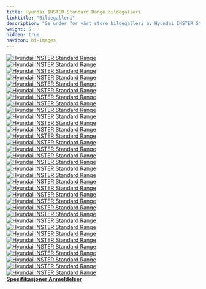 ```yaml
---
title: Hyundai INSTER Standard Range bildegalleri
linktitle: "Bildegalleri"
description: "Se under for vårt store bildegalleri av Hyundai INSTER Standard Range. Klikk på bildene for høyoppløselige versjoner."
weight: 5
hidden: true
navicon: bi-images
---
```

<!-- markdownlint-disable MD033 -->
<div class="row" id ="my-gallery">
	<div class="pswp-grid-item col-6 col-md-4">
		<a href="https://media.evkx.net/multimedia/models/hyundai/inster/inster_standard_range/details_1.jpg"
data-pswp-src="https://media.evkx.net/multimedia/models/hyundai/inster/inster_standard_range/details_1.jpg"
data-pswp-width="3000"
data-pswp-height="2000" 
target="_blank">
			<img src="https://media.evkx.net/multimedia/models/hyundai/inster/inster_standard_range/details_1_xst.jpg" alt="Hyundai INSTER Standard Range" class="img-fluid " />
		</a>
	</div>
	<div class="pswp-grid-item col-6 col-md-4">
		<a href="https://media.evkx.net/multimedia/models/hyundai/inster/inster_standard_range/details_2.jpg"
data-pswp-src="https://media.evkx.net/multimedia/models/hyundai/inster/inster_standard_range/details_2.jpg"
data-pswp-width="3000"
data-pswp-height="2000" 
target="_blank">
			<img src="https://media.evkx.net/multimedia/models/hyundai/inster/inster_standard_range/details_2_xst.jpg" alt="Hyundai INSTER Standard Range" class="img-fluid " />
		</a>
	</div>
	<div class="pswp-grid-item col-6 col-md-4">
		<a href="https://media.evkx.net/multimedia/models/hyundai/inster/inster_standard_range/details_3.jpg"
data-pswp-src="https://media.evkx.net/multimedia/models/hyundai/inster/inster_standard_range/details_3.jpg"
data-pswp-width="3000"
data-pswp-height="2000" 
target="_blank">
			<img src="https://media.evkx.net/multimedia/models/hyundai/inster/inster_standard_range/details_3_xst.jpg" alt="Hyundai INSTER Standard Range" class="img-fluid " />
		</a>
	</div>
	<div class="pswp-grid-item col-6 col-md-4">
		<a href="https://media.evkx.net/multimedia/models/hyundai/inster/inster_standard_range/details_4.jpg"
data-pswp-src="https://media.evkx.net/multimedia/models/hyundai/inster/inster_standard_range/details_4.jpg"
data-pswp-width="3000"
data-pswp-height="2000" 
target="_blank">
			<img src="https://media.evkx.net/multimedia/models/hyundai/inster/inster_standard_range/details_4_xst.jpg" alt="Hyundai INSTER Standard Range" class="img-fluid " />
		</a>
	</div>
	<div class="pswp-grid-item col-6 col-md-4">
		<a href="https://media.evkx.net/multimedia/models/hyundai/inster/inster_standard_range/details_5.jpg"
data-pswp-src="https://media.evkx.net/multimedia/models/hyundai/inster/inster_standard_range/details_5.jpg"
data-pswp-width="3000"
data-pswp-height="2000" 
target="_blank">
			<img src="https://media.evkx.net/multimedia/models/hyundai/inster/inster_standard_range/details_5_xst.jpg" alt="Hyundai INSTER Standard Range" class="img-fluid " />
		</a>
	</div>
	<div class="pswp-grid-item col-6 col-md-4">
		<a href="https://media.evkx.net/multimedia/models/hyundai/inster/inster_standard_range/exterior_2.jpg"
data-pswp-src="https://media.evkx.net/multimedia/models/hyundai/inster/inster_standard_range/exterior_2.jpg"
data-pswp-width="3000"
data-pswp-height="2000" 
target="_blank">
			<img src="https://media.evkx.net/multimedia/models/hyundai/inster/inster_standard_range/exterior_2_xst.jpg" alt="Hyundai INSTER Standard Range" class="img-fluid " />
		</a>
	</div>
	<div class="pswp-grid-item col-6 col-md-4">
		<a href="https://media.evkx.net/multimedia/models/hyundai/inster/inster_standard_range/exterior_3.jpg"
data-pswp-src="https://media.evkx.net/multimedia/models/hyundai/inster/inster_standard_range/exterior_3.jpg"
data-pswp-width="3000"
data-pswp-height="2000" 
target="_blank">
			<img src="https://media.evkx.net/multimedia/models/hyundai/inster/inster_standard_range/exterior_3_xst.jpg" alt="Hyundai INSTER Standard Range" class="img-fluid " />
		</a>
	</div>
	<div class="pswp-grid-item col-6 col-md-4">
		<a href="https://media.evkx.net/multimedia/models/hyundai/inster/inster_standard_range/exterior_4.jpg"
data-pswp-src="https://media.evkx.net/multimedia/models/hyundai/inster/inster_standard_range/exterior_4.jpg"
data-pswp-width="3000"
data-pswp-height="2000" 
target="_blank">
			<img src="https://media.evkx.net/multimedia/models/hyundai/inster/inster_standard_range/exterior_4_xst.jpg" alt="Hyundai INSTER Standard Range" class="img-fluid " />
		</a>
	</div>
	<div class="pswp-grid-item col-6 col-md-4">
		<a href="https://media.evkx.net/multimedia/models/hyundai/inster/inster_standard_range/exterior_5.jpg"
data-pswp-src="https://media.evkx.net/multimedia/models/hyundai/inster/inster_standard_range/exterior_5.jpg"
data-pswp-width="3000"
data-pswp-height="2000" 
target="_blank">
			<img src="https://media.evkx.net/multimedia/models/hyundai/inster/inster_standard_range/exterior_5_xst.jpg" alt="Hyundai INSTER Standard Range" class="img-fluid " />
		</a>
	</div>
	<div class="pswp-grid-item col-6 col-md-4">
		<a href="https://media.evkx.net/multimedia/models/hyundai/inster/inster_standard_range/frontseats_1.jpg"
data-pswp-src="https://media.evkx.net/multimedia/models/hyundai/inster/inster_standard_range/frontseats_1.jpg"
data-pswp-width="3000"
data-pswp-height="2000" 
target="_blank">
			<img src="https://media.evkx.net/multimedia/models/hyundai/inster/inster_standard_range/frontseats_1_xst.jpg" alt="Hyundai INSTER Standard Range" class="img-fluid " />
		</a>
	</div>
	<div class="pswp-grid-item col-6 col-md-4">
		<a href="https://media.evkx.net/multimedia/models/hyundai/inster/inster_standard_range/frontseats_2.jpg"
data-pswp-src="https://media.evkx.net/multimedia/models/hyundai/inster/inster_standard_range/frontseats_2.jpg"
data-pswp-width="3000"
data-pswp-height="2000" 
target="_blank">
			<img src="https://media.evkx.net/multimedia/models/hyundai/inster/inster_standard_range/frontseats_2_xst.jpg" alt="Hyundai INSTER Standard Range" class="img-fluid " />
		</a>
	</div>
	<div class="pswp-grid-item col-6 col-md-4">
		<a href="https://media.evkx.net/multimedia/models/hyundai/inster/inster_standard_range/headlights_1.jpg"
data-pswp-src="https://media.evkx.net/multimedia/models/hyundai/inster/inster_standard_range/headlights_1.jpg"
data-pswp-width="3000"
data-pswp-height="2000" 
target="_blank">
			<img src="https://media.evkx.net/multimedia/models/hyundai/inster/inster_standard_range/headlights_1_xst.jpg" alt="Hyundai INSTER Standard Range" class="img-fluid " />
		</a>
	</div>
	<div class="pswp-grid-item col-6 col-md-4">
		<a href="https://media.evkx.net/multimedia/models/hyundai/inster/inster_standard_range/headlights_2.jpg"
data-pswp-src="https://media.evkx.net/multimedia/models/hyundai/inster/inster_standard_range/headlights_2.jpg"
data-pswp-width="3000"
data-pswp-height="2000" 
target="_blank">
			<img src="https://media.evkx.net/multimedia/models/hyundai/inster/inster_standard_range/headlights_2_xst.jpg" alt="Hyundai INSTER Standard Range" class="img-fluid " />
		</a>
	</div>
	<div class="pswp-grid-item col-6 col-md-4">
		<a href="https://media.evkx.net/multimedia/models/hyundai/inster/inster_standard_range/headlights_3.jpg"
data-pswp-src="https://media.evkx.net/multimedia/models/hyundai/inster/inster_standard_range/headlights_3.jpg"
data-pswp-width="3000"
data-pswp-height="2000" 
target="_blank">
			<img src="https://media.evkx.net/multimedia/models/hyundai/inster/inster_standard_range/headlights_3_xst.jpg" alt="Hyundai INSTER Standard Range" class="img-fluid " />
		</a>
	</div>
	<div class="pswp-grid-item col-6 col-md-4">
		<a href="https://media.evkx.net/multimedia/models/hyundai/inster/inster_standard_range/hmi_1.jpg"
data-pswp-src="https://media.evkx.net/multimedia/models/hyundai/inster/inster_standard_range/hmi_1.jpg"
data-pswp-width="3000"
data-pswp-height="2000" 
target="_blank">
			<img src="https://media.evkx.net/multimedia/models/hyundai/inster/inster_standard_range/hmi_1_xst.jpg" alt="Hyundai INSTER Standard Range" class="img-fluid " />
		</a>
	</div>
	<div class="pswp-grid-item col-6 col-md-4">
		<a href="https://media.evkx.net/multimedia/models/hyundai/inster/inster_standard_range/interior_1.jpg"
data-pswp-src="https://media.evkx.net/multimedia/models/hyundai/inster/inster_standard_range/interior_1.jpg"
data-pswp-width="3000"
data-pswp-height="2000" 
target="_blank">
			<img src="https://media.evkx.net/multimedia/models/hyundai/inster/inster_standard_range/interior_1_xst.jpg" alt="Hyundai INSTER Standard Range" class="img-fluid " />
		</a>
	</div>
	<div class="pswp-grid-item col-6 col-md-4">
		<a href="https://media.evkx.net/multimedia/models/hyundai/inster/inster_standard_range/interior_2.jpg"
data-pswp-src="https://media.evkx.net/multimedia/models/hyundai/inster/inster_standard_range/interior_2.jpg"
data-pswp-width="3000"
data-pswp-height="2000" 
target="_blank">
			<img src="https://media.evkx.net/multimedia/models/hyundai/inster/inster_standard_range/interior_2_xst.jpg" alt="Hyundai INSTER Standard Range" class="img-fluid " />
		</a>
	</div>
	<div class="pswp-grid-item col-6 col-md-4">
		<a href="https://media.evkx.net/multimedia/models/hyundai/inster/inster_standard_range/main_1.jpg"
data-pswp-src="https://media.evkx.net/multimedia/models/hyundai/inster/inster_standard_range/main_1.jpg"
data-pswp-width="3000"
data-pswp-height="2000" 
target="_blank">
			<img src="https://media.evkx.net/multimedia/models/hyundai/inster/inster_standard_range/main_1_xst.jpg" alt="Hyundai INSTER Standard Range" class="img-fluid " />
		</a>
	</div>
	<div class="pswp-grid-item col-6 col-md-4">
		<a href="https://media.evkx.net/multimedia/models/hyundai/inster/inster_standard_range/ports_1.jpg"
data-pswp-src="https://media.evkx.net/multimedia/models/hyundai/inster/inster_standard_range/ports_1.jpg"
data-pswp-width="3000"
data-pswp-height="2000" 
target="_blank">
			<img src="https://media.evkx.net/multimedia/models/hyundai/inster/inster_standard_range/ports_1_xst.jpg" alt="Hyundai INSTER Standard Range" class="img-fluid " />
		</a>
	</div>
	<div class="pswp-grid-item col-6 col-md-4">
		<a href="https://media.evkx.net/multimedia/models/hyundai/inster/inster_standard_range/rearlights_1.jpg"
data-pswp-src="https://media.evkx.net/multimedia/models/hyundai/inster/inster_standard_range/rearlights_1.jpg"
data-pswp-width="3000"
data-pswp-height="2196" 
target="_blank">
			<img src="https://media.evkx.net/multimedia/models/hyundai/inster/inster_standard_range/rearlights_1_xst.jpg" alt="Hyundai INSTER Standard Range" class="img-fluid " />
		</a>
	</div>
	<div class="pswp-grid-item col-6 col-md-4">
		<a href="https://media.evkx.net/multimedia/models/hyundai/inster/inster_standard_range/rearlights_2.jpg"
data-pswp-src="https://media.evkx.net/multimedia/models/hyundai/inster/inster_standard_range/rearlights_2.jpg"
data-pswp-width="3000"
data-pswp-height="1999" 
target="_blank">
			<img src="https://media.evkx.net/multimedia/models/hyundai/inster/inster_standard_range/rearlights_2_xst.jpg" alt="Hyundai INSTER Standard Range" class="img-fluid " />
		</a>
	</div>
	<div class="pswp-grid-item col-6 col-md-4">
		<a href="https://media.evkx.net/multimedia/models/hyundai/inster/inster_standard_range/screens_1.jpg"
data-pswp-src="https://media.evkx.net/multimedia/models/hyundai/inster/inster_standard_range/screens_1.jpg"
data-pswp-width="3000"
data-pswp-height="2000" 
target="_blank">
			<img src="https://media.evkx.net/multimedia/models/hyundai/inster/inster_standard_range/screens_1_xst.jpg" alt="Hyundai INSTER Standard Range" class="img-fluid " />
		</a>
	</div>
	<div class="pswp-grid-item col-6 col-md-4">
		<a href="https://media.evkx.net/multimedia/models/hyundai/inster/inster_standard_range/screens_2.jpg"
data-pswp-src="https://media.evkx.net/multimedia/models/hyundai/inster/inster_standard_range/screens_2.jpg"
data-pswp-width="3000"
data-pswp-height="2000" 
target="_blank">
			<img src="https://media.evkx.net/multimedia/models/hyundai/inster/inster_standard_range/screens_2_xst.jpg" alt="Hyundai INSTER Standard Range" class="img-fluid " />
		</a>
	</div>
	<div class="pswp-grid-item col-6 col-md-4">
		<a href="https://media.evkx.net/multimedia/models/hyundai/inster/inster_standard_range/secondrowseats_1.jpg"
data-pswp-src="https://media.evkx.net/multimedia/models/hyundai/inster/inster_standard_range/secondrowseats_1.jpg"
data-pswp-width="3000"
data-pswp-height="2000" 
target="_blank">
			<img src="https://media.evkx.net/multimedia/models/hyundai/inster/inster_standard_range/secondrowseats_1_xst.jpg" alt="Hyundai INSTER Standard Range" class="img-fluid " />
		</a>
	</div>
	<div class="pswp-grid-item col-6 col-md-4">
		<a href="https://media.evkx.net/multimedia/models/hyundai/inster/inster_standard_range/secondrowseats_2.jpg"
data-pswp-src="https://media.evkx.net/multimedia/models/hyundai/inster/inster_standard_range/secondrowseats_2.jpg"
data-pswp-width="3000"
data-pswp-height="2000" 
target="_blank">
			<img src="https://media.evkx.net/multimedia/models/hyundai/inster/inster_standard_range/secondrowseats_2_xst.jpg" alt="Hyundai INSTER Standard Range" class="img-fluid " />
		</a>
	</div>
	<div class="pswp-grid-item col-6 col-md-4">
		<a href="https://media.evkx.net/multimedia/models/hyundai/inster/inster_standard_range/secondrowseats_3.jpg"
data-pswp-src="https://media.evkx.net/multimedia/models/hyundai/inster/inster_standard_range/secondrowseats_3.jpg"
data-pswp-width="3000"
data-pswp-height="2000" 
target="_blank">
			<img src="https://media.evkx.net/multimedia/models/hyundai/inster/inster_standard_range/secondrowseats_3_xst.jpg" alt="Hyundai INSTER Standard Range" class="img-fluid " />
		</a>
	</div>
	<div class="pswp-grid-item col-6 col-md-4">
		<a href="https://media.evkx.net/multimedia/models/hyundai/inster/inster_standard_range/secondrowseats_4.jpg"
data-pswp-src="https://media.evkx.net/multimedia/models/hyundai/inster/inster_standard_range/secondrowseats_4.jpg"
data-pswp-width="3000"
data-pswp-height="2000" 
target="_blank">
			<img src="https://media.evkx.net/multimedia/models/hyundai/inster/inster_standard_range/secondrowseats_4_xst.jpg" alt="Hyundai INSTER Standard Range" class="img-fluid " />
		</a>
	</div>
	<div class="pswp-grid-item col-6 col-md-4">
		<a href="https://media.evkx.net/multimedia/models/hyundai/inster/inster_standard_range/trunk_1.jpg"
data-pswp-src="https://media.evkx.net/multimedia/models/hyundai/inster/inster_standard_range/trunk_1.jpg"
data-pswp-width="3000"
data-pswp-height="2000" 
target="_blank">
			<img src="https://media.evkx.net/multimedia/models/hyundai/inster/inster_standard_range/trunk_1_xst.jpg" alt="Hyundai INSTER Standard Range" class="img-fluid " />
		</a>
	</div>
	<div class="pswp-grid-item col-6 col-md-4">
		<a href="https://media.evkx.net/multimedia/models/hyundai/inster/inster_standard_range/trunk_2.jpg"
data-pswp-src="https://media.evkx.net/multimedia/models/hyundai/inster/inster_standard_range/trunk_2.jpg"
data-pswp-width="3000"
data-pswp-height="2000" 
target="_blank">
			<img src="https://media.evkx.net/multimedia/models/hyundai/inster/inster_standard_range/trunk_2_xst.jpg" alt="Hyundai INSTER Standard Range" class="img-fluid " />
		</a>
	</div>
	<div class="pswp-grid-item col-6 col-md-4">
		<a href="https://media.evkx.net/multimedia/models/hyundai/inster/inster_standard_range/trunk_3.jpg"
data-pswp-src="https://media.evkx.net/multimedia/models/hyundai/inster/inster_standard_range/trunk_3.jpg"
data-pswp-width="3000"
data-pswp-height="2000" 
target="_blank">
			<img src="https://media.evkx.net/multimedia/models/hyundai/inster/inster_standard_range/trunk_3_xst.jpg" alt="Hyundai INSTER Standard Range" class="img-fluid " />
		</a>
	</div>
	<div class="pswp-grid-item col-6 col-md-4">
		<a href="https://media.evkx.net/multimedia/models/hyundai/inster/inster_standard_range/trunk_4.jpg"
data-pswp-src="https://media.evkx.net/multimedia/models/hyundai/inster/inster_standard_range/trunk_4.jpg"
data-pswp-width="3000"
data-pswp-height="2000" 
target="_blank">
			<img src="https://media.evkx.net/multimedia/models/hyundai/inster/inster_standard_range/trunk_4_xst.jpg" alt="Hyundai INSTER Standard Range" class="img-fluid " />
		</a>
	</div>
	<div class="pswp-grid-item col-6 col-md-4">
		<a href="https://media.evkx.net/multimedia/models/hyundai/inster/inster_standard_range/trunk_5.jpg"
data-pswp-src="https://media.evkx.net/multimedia/models/hyundai/inster/inster_standard_range/trunk_5.jpg"
data-pswp-width="3000"
data-pswp-height="2000" 
target="_blank">
			<img src="https://media.evkx.net/multimedia/models/hyundai/inster/inster_standard_range/trunk_5_xst.jpg" alt="Hyundai INSTER Standard Range" class="img-fluid " />
		</a>
	</div>
	<div class="pswp-grid-item col-6 col-md-4">
		<a href="https://media.evkx.net/multimedia/models/hyundai/inster/inster_standard_range/v2l_1.jpg"
data-pswp-src="https://media.evkx.net/multimedia/models/hyundai/inster/inster_standard_range/v2l_1.jpg"
data-pswp-width="3000"
data-pswp-height="2000" 
target="_blank">
			<img src="https://media.evkx.net/multimedia/models/hyundai/inster/inster_standard_range/v2l_1_xst.jpg" alt="Hyundai INSTER Standard Range" class="img-fluid " />
		</a>
	</div>
	<div class="pswp-grid-item col-6 col-md-4">
		<a href="https://media.evkx.net/multimedia/models/hyundai/inster/inster_standard_range/v2l_2.jpg"
data-pswp-src="https://media.evkx.net/multimedia/models/hyundai/inster/inster_standard_range/v2l_2.jpg"
data-pswp-width="3000"
data-pswp-height="2000" 
target="_blank">
			<img src="https://media.evkx.net/multimedia/models/hyundai/inster/inster_standard_range/v2l_2_xst.jpg" alt="Hyundai INSTER Standard Range" class="img-fluid " />
		</a>
	</div>
</div>
<script type="module">
  import PhotoSwipeLightbox from '/js/photoswipe-lightbox.esm.js';
    const lightbox = new PhotoSwipeLightbox({
       gallery: '#my-gallery',
        children: 'a',
        pswpModule: () => import('/js/photoswipe.esm.js')
    });
lightbox.init();
</script>
<div class="mt-3 mb-3">
<a href="../specifications/" class="text-decoration-none text-black">
<strong><i class="bi-arrow-left"></i> Spesifikasjoner </strong>
</a>
<a href="../reviews/" class="text-decoration-none text-black float-end">
<strong>Anmeldelser <i class="bi-arrow-right"></i></strong>
</a>
</div>
